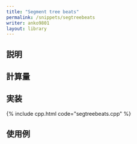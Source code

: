 ```yaml
---
title: "Segment tree beats"
permalink: /snippets/segtreebeats
writer: anko9801
layout: library
---
```


## 説明

## 計算量

## 実装

{% include cpp.html code="segtreebeats.cpp" %}

## 使用例
